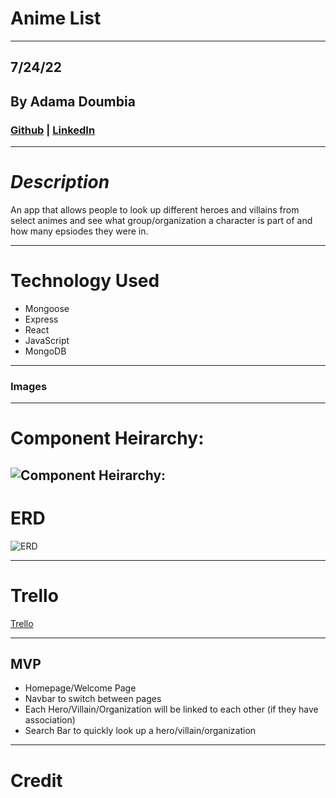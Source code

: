 # **Anime List**

---

## 7/24/22

## By Adama Doumbia

### [Github](https://github.com/apd5392/) | [LinkedIn](www.linkedin.com/in/adama-doumbia223)

---

# **_Description_**
An app that allows people to look up different heroes and villains from select animes and see what group/organization a character is part of and how many epsiodes they were in.

---

# **Technology Used**

- Mongoose
- Express
- React
- JavaScript
- MongoDB


---
### **Images**


---

# **Component Heirarchy:**

![Component Heirarchy:](https://i.imgur.com/1pwMPF0.png)
---
# **ERD**

![ERD]([img]https://i.imgur.com/l38xZ3f.png)

---

# **Trello**

[Trello](https://trello.com/invite/b/x8gEINk3/c12b5f6803d882de8f434cc403fa128d/anime-list)

---

## MVP

- Homepage/Welcome Page
- Navbar to switch between pages
- Each Hero/Villain/Organization will be linked to each other (if they have association)
- Search Bar to quickly look up a hero/villain/organization

---

# **Credit**
